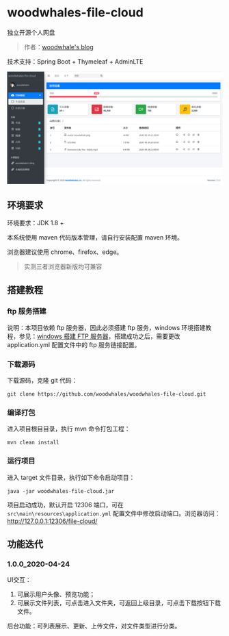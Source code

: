 # woodwhales-file-cloud

独立开源个人网盘

> 作者：[woodwhale's blog](https://woodwhales.cn/)

技术支持：Spring Boot + Thymeleaf + AdminLTE

![](/doc/images/woodwhales-file-cloud.png)

## 环境要求

环境要求：JDK 1.8 +

本系统使用 maven 代码版本管理，请自行安装配置 maven 环境。

浏览器建议使用 chrome、firefox、edge。

> 实测三者浏览器新版均可兼容

## 搭建教程

### ftp 服务搭建

说明：本项目依赖 ftp 服务器，因此必须搭建 ftp 服务，windows 环境搭建教程，参见：[windows 搭建 FTP 服务器](https://woodwhales.cn/2020/04/21/067/)，搭建成功之后，需要更改 application.yml 配置文件中的 ftp 服务链接配置。

### 下载源码

下载源码，克隆 git 代码：

```shell
git clone https://github.com/woodwhales/woodwhales-file-cloud.git
```

### 编译打包

进入项目根目目录，执行 mvn 命令打包工程：

```shell
mvn clean install
```

### 运行项目

进入 target 文件目录，执行如下命令启动项目：

```shell
java -jar woodwhales-file-cloud.jar
```

项目启动成功，默认开启 12306 端口，可在 `src\main\resources\application.yml` 配置文件中修改启动端口。浏览器访问：http://127.0.0.1:12306/file-cloud/

## 功能迭代

### 1.0.0_2020-04-24

UI交互：

1. 可展示用户头像、预览功能；
2. 可展示文件列表，可点击进入文件夹，可返回上级目录，可点击下载按钮下载文件。 

后台功能：可列表展示、更新、上传文件，对文件类型进行分类。
